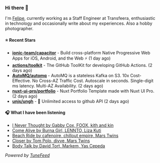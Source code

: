 ### Hi there 👋

I'm [Felipe](https://felipevm.com), currently working as a Staff Engineer at Transfeera, enthusiastic in technology and occasionally write about my experiences. Also a hobby photographer.

#### ⭐ Recent Stars
- **[ionic-team/capacitor](https://github.com/ionic-team/capacitor)** - Build cross-platform Native Progressive Web Apps for iOS, Android, and the Web ⚡️ (1 day ago)
- **[actions/toolkit](https://github.com/actions/toolkit)** - The GitHub ToolKit for developing GitHub Actions. (2 days ago)
- **[AutoMQ/automq](https://github.com/AutoMQ/automq)** - AutoMQ is a stateless Kafka on S3. 10x Cost-Effective. No Cross-AZ Traffic Cost. Autoscale in seconds. Single-digit ms latency. Multi-AZ Availability. (2 days ago)
- **[nuxt-ui-pro/portfolio](https://github.com/nuxt-ui-pro/portfolio)** - Nuxt Portfolio Template made with Nuxt UI Pro. (2 days ago)
- **[unjs/ungh](https://github.com/unjs/ungh)** - 🐙 Unlimited access to github API (2 days ago)

#### 🎧 What I have been listening
- [I Never Thought by Gabby Cox, FOOX, kith and kin](https://open.spotify.com/track/2feZAuKKggFV8ZKZijmaiw)
- [Come Alive by Burna Girl, LENNTO, Liza Kuti](https://open.spotify.com/track/3vhrV2R9wUOOalw4pYG0X1)
- [Beach Ride by cafenoire, chillout empire, Mars Twins](https://open.spotify.com/track/704oagNzKQWQXqSXENBO9M)
- [Closer by Tom Polo, divve, Mars Twins](https://open.spotify.com/track/7iYalsd76tedIjyxYHcPgv)
- [Body Talk by David Tort, Markem, Yas Cepeda](https://open.spotify.com/track/2165t1ex6zVZE4Y6bZqgSz)

_Powered by [TuneFeed](https://tunefeed.app?ref=github.com)_
